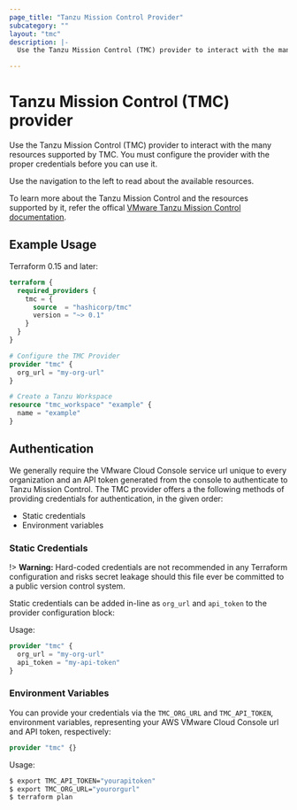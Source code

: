 ```yaml
---
page_title: "Tanzu Mission Control Provider"
subcategory: ""
layout: "tmc"
description: |-
  Use the Tanzu Mission Control (TMC) provider to interact with the many resources supported by TMC. You must configure the provider with the proper credentials before you can use it.

---
```


# Tanzu Mission Control (TMC) provider

Use the Tanzu Mission Control (TMC) provider to interact with the many resources supported by TMC. You must configure the provider with the proper credentials before you can use it.

Use the navigation to the left to read about the available resources.

To learn more about the Tanzu Mission Control and the resources supported by it, refer the offical [VMware Tanzu Mission Control documentation](https://docs.vmware.com/en/VMware-Tanzu-Mission-Control/index.html).


## Example Usage

Terraform 0.15 and later:

```terraform
terraform {
  required_providers {
    tmc = {
      source  = "hashicorp/tmc"
      version = "~> 0.1"
    }
  }
}

# Configure the TMC Provider
provider "tmc" {
  org_url = "my-org-url"
}

# Create a Tanzu Workspace
resource "tmc_workspace" "example" {
  name = "example"
}
```

## Authentication

We generally require the VMware Cloud Console service url unique to every organization and an API token generated from the console to authenticate to Tanzu Mission Control.
The TMC provider offers a the following methods of providing credentials for
authentication, in the given order:

- Static credentials
- Environment variables

### Static Credentials

!> **Warning:** Hard-coded credentials are not recommended in any Terraform
configuration and risks secret leakage should this file ever be committed to a
public version control system.

Static credentials can be added in-line as `org_url` and `api_token` to the provider configuration block:

Usage:

```terraform
provider "tmc" {
  org_url = "my-org-url"
  api_token = "my-api-token"
}
```

### Environment Variables

You can provide your credentials via the `TMC_ORG_URL` and
`TMC_API_TOKEN`, environment variables, representing your AWS
VMware Cloud Console url and API token, respectively:

```terraform
provider "tmc" {}
```

Usage:

```sh
$ export TMC_API_TOKEN="yourapitoken"
$ export TMC_ORG_URL="yourorgurl"
$ terraform plan
```

